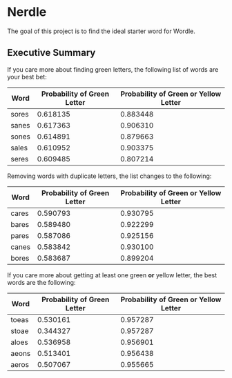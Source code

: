 # Nerdle

The goal of this project is to find the ideal starter word for Wordle.

## Executive Summary

If you care more about finding green letters, the following list of words are your best bet:

| Word | Probability of Green Letter | Probability of Green or Yellow Letter |
|------|-----------------------------|--------------------------|
| sores | 0.618135 | 0.883448 |
| sanes | 0.617363 | 0.906310 |
| sones | 0.614891 | 0.879663 |
| sales | 0.610952 | 0.903375 |
| seres | 0.609485 | 0.807214 |

Removing words with duplicate letters, the list changes to the following:

| Word | Probability of Green Letter | Probability of Green or Yellow Letter |
|------|-----------------------------|--------------------------|
| cares | 0.590793 | 0.930795 |
| bares | 0.589480 | 0.922299 |
| pares | 0.587086 | 0.925156 |
| canes | 0.583842 | 0.930100 |
| bores | 0.583687 | 0.899204 |

If you care more about getting at least one green **or** yellow letter, the best words are the following:

| Word | Probability of Green Letter | Probability of Green or Yellow Letter |
|------|-----------------------------|--------------------------|
| toeas | 0.530161 | 0.957287 |
| stoae | 0.344327 | 0.957287 |
| aloes | 0.536958 | 0.956901 |
| aeons | 0.513401 | 0.956438 |
| aeros | 0.507067 | 0.955665 |
